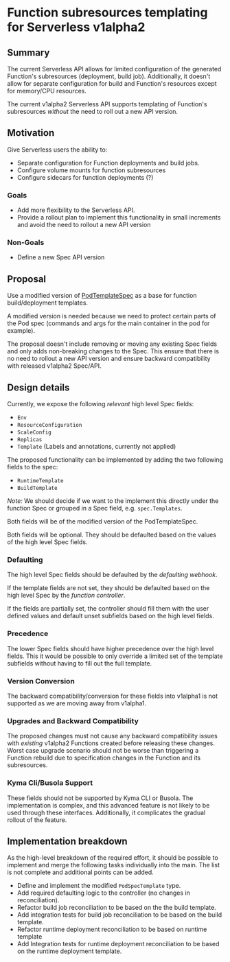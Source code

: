 # Function subresources templating for Serverless v1alpha2

## Summary

The current Serverless API allows for limited configuration of the generated Function's subresources (deployment, build job). Additionally, it doesn't allow for separate configuration for build and Function's resources except for memory/CPU resources.

The current v1alpha2 Serverless API supports templating of Function's subresources _without_ the need to roll out a new API version.

## Motivation

Give Serverless users the ability to:
- Separate configuration for Function deployments and build jobs.
- Configure volume mounts for function subresources
- Configure sidecars for function deployments (?)

### Goals

- Add more flexibility to the Serverless API.
- Provide a rollout plan to implement this functionality in small increments and avoid the need to rollout a new API version

### Non-Goals
- Define a new Spec API version

## Proposal

Use a modified version of [PodTemplateSpec](https://github.com/kubernetes/kubernetes/blob/64ed9145452d2d1d324d2437566f1ea1ce76f226/pkg/apis/core/types.go#L3443) as a base for function build/deployment templates. 

A modified version is needed because we need to protect certain parts of the Pod spec (commands and args for the main container in the pod for example).

The proposal doesn't include removing or moving any existing Spec fields and only adds non-breaking changes to the Spec. This ensure that there is no need to rollout a new API version and ensure backward compatibility with released v1alpha2 Spec/API.

## Design details

Currently, we expose the following _relevant_ high level Spec fields:
- `Env`
- `ResourceConfiguration`
- `ScaleConfig`
- `Replicas`
- `Template` (Labels and annotations, currently not applied)

The proposed functionality can be implemented by adding the two following fields to the spec:
- `RuntimeTemplate`
- `BuildTemplate`

*Note:* We should decide if we want to the implement this directly under the function Spec or grouped in a Spec field, e.g. `spec.Templates`.

Both fields will be of the modified version of the PodTemplateSpec.

Both fields will be optional. They should be defaulted based on the values of the high level Spec fields.

### Defaulting

The high level Spec fields should be defaulted by the _defaulting webhook_.

If the template fields are not set, they should be defaulted based on the high level Spec by the _function controller_. 

If the fields are partially set, the controller should fill them with the user defined values and default unset subfields based on the high level fields.

### Precedence

The lower Spec fields should have higher precedence over the high level fields. This it would be possible to only override a limited set of the template subfields without having to fill out the full template.

### Version Conversion

The backward compatibility/conversion for these fields into v1alpha1 is not supported as we are moving away from v1alpha1.

### Upgrades and Backward Compatibility

The proposed changes must not cause any backward compatibility issues with _existing_ v1alpha2 Functions created before releasing these changes. Worst case upgrade scenario should not be worse than triggering a Function rebuild due to specification changes in the Function and its subresources.

### Kyma Cli/Busola Support

These fields should not be supported by Kyma CLI or Busola. The implementation is complex, and this advanced feature is not likely to be used through these interfaces. Additionally, it complicates the gradual rollout of the feature.

## Implementation breakdown

As the high-level breakdown of the required effort, it should be possible to implement and merge the following tasks individually into the main. The list is not complete and additional points can be added.

- Define and implement the modified `PodSpecTemplate` type.
- Add required defaulting logic to the controller (no changes in reconciliation).
- Refactor build job reconciliation to be based on the the build template.
- Add integration tests for build job reconciliation to be based on the build template.
- Refactor runtime deployment reconciliation to be based on runtime template
- Add Integration tests for runtime deployment reconciliation to be based on the runtime deployment template.
